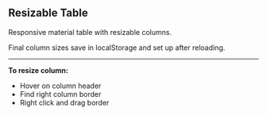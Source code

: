 ## Resizable Table
Responsive material table with resizable columns.

Final column sizes save in localStorage and set up after reloading.
- - - -

**To resize column:**
* Hover on column header
* Find right column border
* Right click and drag border
